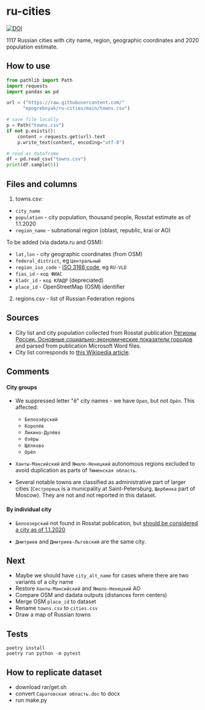 # ru-cities

[![DOI](https://zenodo.org/badge/DOI/10.5281/zenodo.5148693.svg)](https://doi.org/10.5281/zenodo.5148693)

1117 Russian cities with city name, region, 
geographic coordinates and 2020 population estimate.

## How to use

```python 
from pathlib import Path
import requests
import pandas as pd

url = ("https://raw.githubusercontent.com/"
      "epogrebnyak/ru-cities/main/towns.csv")

# save file locally
p = Path("towns.csv")
if not p.exists():
    content = requests.get(url).text
    p.write_text(content, encoding="utf-8")

# read as dataframe
df = pd.read_csv("towns.csv")
print(df.sample(5))
```

## Files and columns

1. towns.csv:

- `city_name`
- `population` - city population, thousand people, Rosstat estimate as of 1.1.2020
- `region_name` - subnational region (oblast, republic, krai or AO)

To be added (via dadata.ru and OSM):

- `lat,lon` - city geographic coordinates (from OSM)
- `federal_district`, eg `Центральный`
- `region_iso_code` - [ISO 3166 code](https://en.wikipedia.org/wiki/ISO_3166-2:RU), eg `RU-VLD`
- `fias_id` - `код ФИАС`
- `kladr_id` - `код КЛАДР` (depreciated)
- `place_id` - OpenStreetMap (OSM) identifier

2. regions.csv - list of Russian Federation regions

## Sources

- City list and city population collected from Rosstat publication [Регионы России. Основные социально-экономические показатели городов](https://rosstat.gov.ru/folder/210/document/13206) and parsed from publication Microsoft Word files.
- City list corresponds to [this Wikipedia article](https://ru.wikipedia.org/wiki/%D0%A1%D0%BF%D0%B8%D1%81%D0%BE%D0%BA_%D0%B3%D0%BE%D1%80%D0%BE%D0%B4%D0%BE%D0%B2_%D0%A0%D0%BE%D1%81%D1%81%D0%B8%D0%B8).

## Comments

#### City groups

- We suppressed letter "ё" city names - we have `Орел`, but not `Орёл`. This affected:
  - `Белоозёрский`
  - `Королёв`
  - `Ликино-Дулёво`
  - `Озёры`
  - `Щёлково`
  - `Орёл`

- `Ханты-Мансийский` and `Ямало-Ненецкий` autonomous regions excluded to avoid duplication as parts of `Тюменская область`.

- Several notable towns are classified as administrative part of larger cities (`Сестрорецк` is a municpality at  Saint-Petersburg, `Щербинка` part of Moscow). They are not and not reported in this dataset.

#### By individual city

- `Белоозерский` not found in Rosstat publication, but [should be considered a city as of 1.1.2020](https://github.com/epogrebnyak/ru-cities/issues/5#issuecomment-886179980)

- `Дмитриев` and `Дмитриев-Льговский` are the same city.


## Next

- Maybe we should have `city_alt_name` for cases where there are two variants of a city name 
- Restore `Ханты-Мансийский` and `Ямало-Ненецкий` АО
- Compare OSM and dadata outputs (distances form centers)
- Merge OSM `place_id` to dataset 
- Rename `towns.csv` to `cities.csv`
- Draw a map of Russian towns

## Tests

```
poetry install
poetry run python -m pytest
```

## How to replicate dataset

- download rar/get.sh
- convert `Саратовская область.doc` to docx
- run make.py

